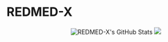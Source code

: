 # REDMED-X 
<p align="center"> 
<img src="https://github-readme-stats.vercel.app/api?username=REDMED-X&count_private=true&show_icons=true&line_height=33&theme=codeSTACKr" alt="REDMED-X's GitHub Stats"  />  
<img src="https://github-readme-stats.vercel.app/api/top-langs/?username=REDMED-X&langs_count=4&line_height=35&theme=codeSTACKr" />  
</p>



<!--
**REDMED-X/REDMED-X** is a ✨ _special_ ✨ repository because its `README.md` (this file) appears on your GitHub profile.

Here are some ideas to get you started:

- 🔭 I’m currently working on ...
- 🌱 I’m currently learning ...
- 👯 I’m looking to collaborate on ...
- 🤔 I’m looking for help with ...
- 💬 Ask me about ...
- 📫 How to reach me: ...
- 😄 Pronouns: ...
- ⚡ Fun fact: ...
-->
